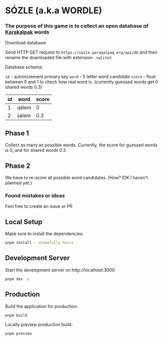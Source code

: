 # SÓZLE (a.k.a WORDLE)

### The purpose of this game is to collect an open database of [Karakalpak](https://en.wikipedia.org/wiki/Karakalpak_language) words


Download database:

Send HTTP GET request to `https://sozle.qaraqalpaq.org/api/db` and then rename the downloaded file with extension `.sqlite3`

Database schema:

`id`  - autoincrement primary key
`word` - 5 letter word candidate
`score` - float between 0 and 1 to check how real word is. (currently guessed words get 0 shared words 0.3)

| id  | word  | score | 
| --- | ----- | ----- |
| 1   | qálem |   0   |
| 2   | sálem |  0.3  |


## Phase 1

Collect as many as possible words. Currently, the score for guessed words is 0, and for shared words 0.3

## Phase 2

We have to re-score all possible word candidates. (How? IDK I haven't planned yet.)

### Found mistakes or ideas

Feel free to create an issue or PR

## Local Setup

Make sure to install the dependencies:

```bash
pnpm install --shamefully-hoist
```

## Development Server

Start the development server on http://localhost:3000

```bash
pnpm dev -o
```

## Production

Build the application for production:

```bash
pnpm build
```

Locally preview production build:

```bash
pnpm preview
```
